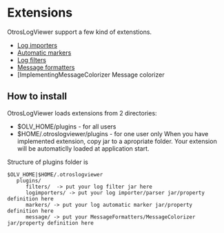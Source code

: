 # Extensions #

OtrosLogViewer support a few kind of extenstions.
  * [Log importers](ImplementLogImporter.md)
  * [Automatic markers](ImplementingAutomaticLogMarker.md)
  * [Log filters](ImplementingLogFilter.md)
  * [Message formatters](ImplementingMessageFormatter.md)
  * [ImplementingMessageColorizer Message colorizer

## How to install ##
OtrosLogViewer loads extensions from 2 directories:
  * $OLV\_HOME/plugins - for all users
  * $HOME/.otroslogviewer/plugins - for one user only
When you have implemented extension, copy jar to a apropriate folder. Your extension will be automaticlly loaded at application start.

Structure of plugins folder is
```
$OLV_HOME|$HOME/.otroslogviewer
   plugins/
      filters/  -> put your log filter jar here
      logimporters/ -> put your log importer/parser jar/property definition here
      markers/ -> put your log automatic marker jar/property definition here
      message/ -> put your MessageFormatters/MessageColorizer jar/property definition here
```
